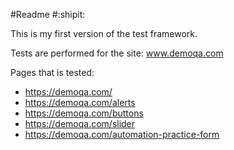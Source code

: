 #Readme
#:shipit:

This is my first version of the test framework.

Tests are performed for the site: www.demoqa.com

Pages that is tested:
 + https://demoqa.com/
 + https://demoqa.com/alerts
 + https://demoqa.com/buttons
 + https://demoqa.com/slider
 + https://demoqa.com/automation-practice-form
